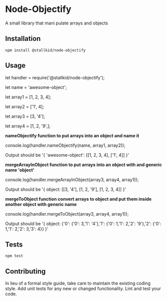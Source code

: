 Node-Objectify
=========

A small library that mani
pulate arrays and objects

## Installation

  `npm install @stallkid/node-objectify`

## Usage

  let handler = require('@stallkid/node-objectify');

  let name = 'awesome-object';

  let array1 = [1, 2, 3, 4];

  let array2 = ['1', 4];

  let array3 = [3, '4'];
  
  let array4 = [1, 2, '9',];

  **nameObjectify function to put arrays into an object and name it**

  console.log(handler.nameObjectify(name, array1, array2));

Output should be  '{ 'awesome-object': [[1, 2, 3, 4], ['1', 4]] }'

  **mergeArrayInObject function to put arrays into an object with and generic name 'object'**

  console.log(handler.mergeArrayInObject(array3, array4, array1));

Output should be '{ object: [[3, '4'], [1, 2, '9'], [1, 2, 3, 4]] }'

  **mergeToObject function convert arrays to object and put them inside another object with generic name**

  console.log(handler.mergeToObject(array3, array4, array1));

Output should be '{ object: {'0': {'0': 3,'1': '4'},'1': {'0': 1,'1': 2,'2': '9'},'2': {'0': 1,'1': 2,'2': 3,'3': 4}} }'

## Tests

  `npm test`

## Contributing

In lieu of a formal style guide, take care to maintain the existing coding style. Add unit tests for any new or changed functionality. Lint and test your code.